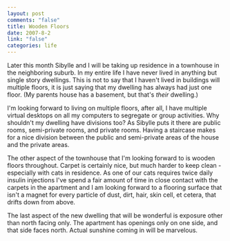 ```yaml
--- 
layout: post
comments: "false"
title: Wooden Floors
date: 2007-8-2
link: "false"
categories: life
---
```

Later this month Sibylle and I will be taking up residence in a townhouse in the neighboring suburb.  In my entire life I have never lived in anything but single story dwellings.  This is not to say that I haven't lived in buildings will multiple floors, it is just saying that my dwelling has always had just one floor.  (My parents house has a basement, but that's <i>their</i> dwelling.)

I'm looking forward to living on multiple floors, after all, I have multiple virtual desktops on all my computers to segregate or group activities.  Why shouldn't my dwelling have divisions too?  As Sibylle puts it there are public rooms, semi-private rooms, and private rooms.  Having a staircase makes for a nice division between the public and semi-private areas of the house and the private areas.

The other aspect of the townhouse that I'm looking forward to is wooden floors throughout.  Carpet is certainly nice, but much harder to keep clean - especially with cats in residence.  As one of our cats requires twice daily insulin injections I've spend a fair amount of time in close contact with the carpets in the apartment and I am looking forward to a flooring surface that isn't a magnet for every particle of dust, dirt, hair, skin cell, et cetera, that drifts down from above.

The last aspect of the new dwelling that will be wonderful is exposure other than north facing only.  The apartment has openings only on one side, and that side faces north.  Actual sunshine coming in will be marvelous.
